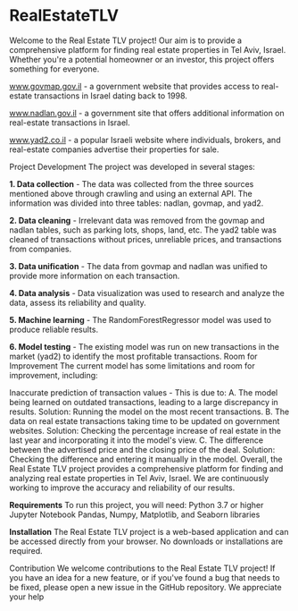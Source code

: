 # RealEstateTLV

Welcome to the Real Estate TLV project! Our aim is to provide a comprehensive platform for finding real estate properties in Tel Aviv, Israel. Whether you're a potential homeowner or an investor, this project offers something for everyone.


www.govmap.gov.il - a government website that provides access to real-estate transactions in Israel dating back to 1998.

www.nadlan.gov.il - a government site that offers additional information on real-estate transactions in Israel.

www.yad2.co.il - a popular Israeli website where individuals, brokers, and real-estate companies advertise their properties for sale.

Project Development
The project was developed in several stages:

**1. Data collection** - The data was collected from the three sources mentioned above through crawling and using an external API. The information was divided into three tables: nadlan, govmap, and yad2.

**2. Data cleaning** - Irrelevant data was removed from the govmap and nadlan tables, such as parking lots, shops, land, etc. The yad2 table was cleaned of transactions without prices, unreliable prices, and transactions from companies.

**3. Data unification** - The data from govmap and nadlan was unified to provide more information on each transaction.

**4. Data analysis** - Data visualization was used to research and analyze the data, assess its reliability and quality.

**5. Machine learning** - The RandomForestRegressor model was used to produce reliable results.

**6. Model testing** - The existing model was run on new transactions in the market (yad2) to identify the most profitable transactions.
Room for Improvement
The current model has some limitations and room for improvement, including:

Inaccurate prediction of transaction values - This is due to:
A. The model being learned on outdated transactions, leading to a large discrepancy in results.
Solution: Running the model on the most recent transactions.
B. The data on real estate transactions taking time to be updated on government websites.
Solution: Checking the percentage increase of real estate in the last year and incorporating it into the model's view.
C. The difference between the advertised price and the closing price of the deal.
Solution: Checking the difference and entering it manually in the model.
Overall, the Real Estate TLV project provides a comprehensive platform for finding and analyzing real estate properties in Tel Aviv, Israel. We are continuously working to improve the accuracy and reliability of our results.
 

**Requirements**
To run this project, you will need:
Python 3.7 or higher
Jupyter Notebook
Pandas, Numpy, Matplotlib, and Seaborn libraries

**Installation**
The Real Estate TLV project is a web-based application and can be accessed directly from your browser. No downloads or installations are required.


Contribution
We welcome contributions to the Real Estate TLV project! If you have an idea for a new feature, or if you've found a bug that needs to be fixed, please open a new issue in the GitHub repository. We appreciate your help
